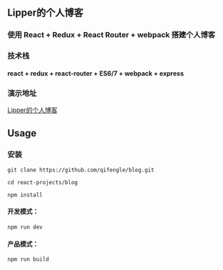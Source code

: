 ## Lipper的个人博客

### 使用 React + Redux + React Router + webpack 搭建个人博客

### 技术栈
#### react + redux + react-router + ES6/7 + webpack + express

### 演示地址
[Lipper的个人博客](https://119.29.38.170)


## Usage

### 安装
```
git clone https://github.com/qifengle/blog.git

cd react-projects/blog

npm install
```

#### 开发模式：
```
npm run dev
```

#### 产品模式：
```
npm run build
```